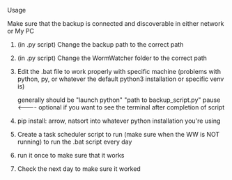 Usage

Make sure that the backup is connected and discoverable in either network or My PC

1. 
    (in .py script) Change the backup path to the correct path
    
2. 
    (in .py script) Change the WormWatcher folder to the correct path
    
3. 
    Edit the .bat file to work properly with specific machine (problems with python, py, or whatever the default python3 installation or specific venv is)
    
    generally should be 
    "launch python" "path to backup_script.py"
    pause <---- optional if you want to see the terminal after completion of script
    
4.
    pip install: arrow, natsort
    into whatever python installation you're using
    
5.
    Create a task scheduler script to run (make sure when the WW is NOT running) to run the .bat script every day
    
6.
    run it once to make sure that it works
    
7.
    Check the next day to make sure it worked
